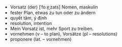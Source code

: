 
- Vorsatz (der)	[ˈfoːɐ̯ˌzats]	Nomen, maskulin
- fester Plan, etwas zu tun oder zu ändern	
- quyết tâm, ý định	
- resolution, intention	
- Mein Vorsatz ist, mehr Sport zu treiben.	
- vornehmen (v – to plan), Vorsätze (pl – resolutions)	
- proponere (lat. – vornehmen)